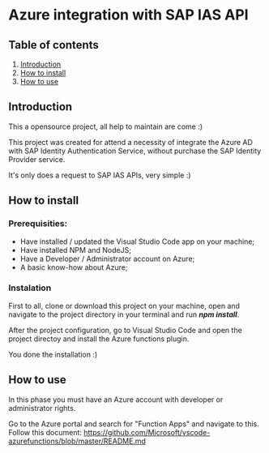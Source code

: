 # Azure integration with SAP IAS API

## Table of contents

1. [Introduction](#introduction)
2. [How to install](#howto-install)
3. [How to use](#howto-use)

## Introduction <a name="introduction"></a>
This a opensource project, all help to maintain are come :)

This project was created for attend a necessity of integrate the Azure AD with SAP Identity Authentication Service, without purchase the SAP Identity Provider service.

It's only does a request to SAP IAS APIs, very simple :)

## How to install <a name="howto-install"></a>

### Prerequisities:
* Have installed / updated the Visual Studio Code app on your machine;
* Have installed NPM and NodeJS;
* Have a Developer / Administrator account on Azure;
* A basic know-how about Azure;

### Instalation
First to all, clone or download this project on your machine, open and navigate to the project directory in your terminal and run *__npm install__*.

After the project configuration, go to Visual Studio Code and open the project directoy and install the Azure functions plugin.

You done the installation :)

## How to use <a name="howto-use"></a>

In this phase you must have an Azure account with developer or administrator rights.

Go to the Azure portal and search for "Function Apps" and navigate to this. Follow this document: https://github.com/Microsoft/vscode-azurefunctions/blob/master/README.md



